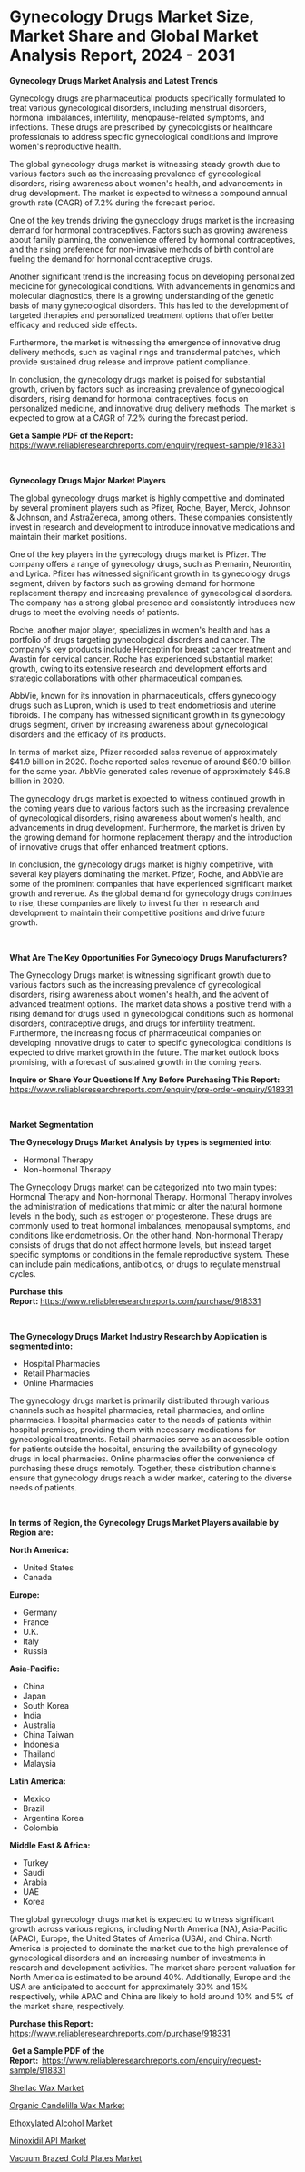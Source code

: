 <p><h1>Gynecology Drugs Market Size, Market Share and Global Market Analysis Report, 2024 - 2031</h1></p><p><strong>Gynecology Drugs Market Analysis and Latest Trends</strong></p>
<p><p>Gynecology drugs are pharmaceutical products specifically formulated to treat various gynecological disorders, including menstrual disorders, hormonal imbalances, infertility, menopause-related symptoms, and infections. These drugs are prescribed by gynecologists or healthcare professionals to address specific gynecological conditions and improve women's reproductive health.</p><p>The global gynecology drugs market is witnessing steady growth due to various factors such as the increasing prevalence of gynecological disorders, rising awareness about women's health, and advancements in drug development. The market is expected to witness a compound annual growth rate (CAGR) of 7.2% during the forecast period.</p><p>One of the key trends driving the gynecology drugs market is the increasing demand for hormonal contraceptives. Factors such as growing awareness about family planning, the convenience offered by hormonal contraceptives, and the rising preference for non-invasive methods of birth control are fueling the demand for hormonal contraceptive drugs.</p><p>Another significant trend is the increasing focus on developing personalized medicine for gynecological conditions. With advancements in genomics and molecular diagnostics, there is a growing understanding of the genetic basis of many gynecological disorders. This has led to the development of targeted therapies and personalized treatment options that offer better efficacy and reduced side effects.</p><p>Furthermore, the market is witnessing the emergence of innovative drug delivery methods, such as vaginal rings and transdermal patches, which provide sustained drug release and improve patient compliance.</p><p>In conclusion, the gynecology drugs market is poised for substantial growth, driven by factors such as increasing prevalence of gynecological disorders, rising demand for hormonal contraceptives, focus on personalized medicine, and innovative drug delivery methods. The market is expected to grow at a CAGR of 7.2% during the forecast period.</p></p>
<p><strong>Get a Sample PDF of the Report:&nbsp;</strong> <a href="https://www.reliableresearchreports.com/enquiry/request-sample/918331">https://www.reliableresearchreports.com/enquiry/request-sample/918331</a></p>
<p>&nbsp;</p>
<p><strong>Gynecology Drugs Major Market Players</strong></p>
<p><p>The global gynecology drugs market is highly competitive and dominated by several prominent players such as Pfizer, Roche, Bayer, Merck, Johnson & Johnson, and AstraZeneca, among others. These companies consistently invest in research and development to introduce innovative medications and maintain their market positions.</p><p>One of the key players in the gynecology drugs market is Pfizer. The company offers a range of gynecology drugs, such as Premarin, Neurontin, and Lyrica. Pfizer has witnessed significant growth in its gynecology drugs segment, driven by factors such as growing demand for hormone replacement therapy and increasing prevalence of gynecological disorders. The company has a strong global presence and consistently introduces new drugs to meet the evolving needs of patients.</p><p>Roche, another major player, specializes in women's health and has a portfolio of drugs targeting gynecological disorders and cancer. The company's key products include Herceptin for breast cancer treatment and Avastin for cervical cancer. Roche has experienced substantial market growth, owing to its extensive research and development efforts and strategic collaborations with other pharmaceutical companies.</p><p>AbbVie, known for its innovation in pharmaceuticals, offers gynecology drugs such as Lupron, which is used to treat endometriosis and uterine fibroids. The company has witnessed significant growth in its gynecology drugs segment, driven by increasing awareness about gynecological disorders and the efficacy of its products.</p><p>In terms of market size, Pfizer recorded sales revenue of approximately $41.9 billion in 2020. Roche reported sales revenue of around $60.19 billion for the same year. AbbVie generated sales revenue of approximately $45.8 billion in 2020.</p><p>The gynecology drugs market is expected to witness continued growth in the coming years due to various factors such as the increasing prevalence of gynecological disorders, rising awareness about women's health, and advancements in drug development. Furthermore, the market is driven by the growing demand for hormone replacement therapy and the introduction of innovative drugs that offer enhanced treatment options.</p><p>In conclusion, the gynecology drugs market is highly competitive, with several key players dominating the market. Pfizer, Roche, and AbbVie are some of the prominent companies that have experienced significant market growth and revenue. As the global demand for gynecology drugs continues to rise, these companies are likely to invest further in research and development to maintain their competitive positions and drive future growth.</p></p>
<p>&nbsp;</p>
<p><strong>What Are The Key Opportunities For Gynecology Drugs Manufacturers?</strong></p>
<p><p>The Gynecology Drugs market is witnessing significant growth due to various factors such as the increasing prevalence of gynecological disorders, rising awareness about women's health, and the advent of advanced treatment options. The market data shows a positive trend with a rising demand for drugs used in gynecological conditions such as hormonal disorders, contraceptive drugs, and drugs for infertility treatment. Furthermore, the increasing focus of pharmaceutical companies on developing innovative drugs to cater to specific gynecological conditions is expected to drive market growth in the future. The market outlook looks promising, with a forecast of sustained growth in the coming years.</p></p>
<p><strong>Inquire or Share Your Questions If Any Before Purchasing This Report:</strong> <a href="https://www.reliableresearchreports.com/enquiry/pre-order-enquiry/918331">https://www.reliableresearchreports.com/enquiry/pre-order-enquiry/918331</a></p>
<p>&nbsp;</p>
<p><strong>Market Segmentation</strong></p>
<p><strong>The Gynecology Drugs Market Analysis by types is segmented into:</strong></p>
<p><ul><li>Hormonal Therapy</li><li>Non-hormonal Therapy</li></ul></p>
<p><p>The Gynecology Drugs market can be categorized into two main types: Hormonal Therapy and Non-hormonal Therapy. Hormonal Therapy involves the administration of medications that mimic or alter the natural hormone levels in the body, such as estrogen or progesterone. These drugs are commonly used to treat hormonal imbalances, menopausal symptoms, and conditions like endometriosis. On the other hand, Non-hormonal Therapy consists of drugs that do not affect hormone levels, but instead target specific symptoms or conditions in the female reproductive system. These can include pain medications, antibiotics, or drugs to regulate menstrual cycles.</p></p>
<p><strong>Purchase this Report:&nbsp;</strong><a href="https://www.reliableresearchreports.com/purchase/918331">https://www.reliableresearchreports.com/purchase/918331</a></p>
<p>&nbsp;</p>
<p><strong>The Gynecology Drugs Market Industry Research by Application is segmented into:</strong></p>
<p><ul><li>Hospital Pharmacies</li><li>Retail Pharmacies</li><li>Online Pharmacies</li></ul></p>
<p><p>The gynecology drugs market is primarily distributed through various channels such as hospital pharmacies, retail pharmacies, and online pharmacies. Hospital pharmacies cater to the needs of patients within hospital premises, providing them with necessary medications for gynecological treatments. Retail pharmacies serve as an accessible option for patients outside the hospital, ensuring the availability of gynecology drugs in local pharmacies. Online pharmacies offer the convenience of purchasing these drugs remotely. Together, these distribution channels ensure that gynecology drugs reach a wider market, catering to the diverse needs of patients.</p></p>
<p>&nbsp;</p>
<p><strong>In terms of Region, the Gynecology Drugs Market Players available by Region are:</strong></p>
<p>
    <p> <strong> North America: </strong>
        <ul>
            <li>United States</li>
            <li>Canada</li>
        </ul>
        </p> 
    <p> <strong> Europe: </strong>
        <ul>
            <li>Germany</li>
            <li>France</li>
            <li>U.K.</li>
            <li>Italy</li>
            <li>Russia</li>
        </ul>
        </p> 
    <p> <strong> Asia-Pacific: </strong>
        <ul>
            <li>China</li>
            <li>Japan</li>
            <li>South Korea</li>
            <li>India</li>
            <li>Australia</li>
            <li>China Taiwan</li>
            <li>Indonesia</li>
            <li>Thailand</li>
            <li>Malaysia</li>
        </ul>
        </p> 
    <p> <strong> Latin America: </strong>
        <ul>
            <li>Mexico</li>
            <li>Brazil</li>
            <li>Argentina Korea</li>
            <li>Colombia</li>
        </ul>
        </p> 
    <p> <strong> Middle East & Africa: </strong>
        <ul>
            <li>Turkey</li>
            <li>Saudi</li>
            <li>Arabia</li>
            <li>UAE</li>
            <li>Korea</li>
        </ul>
    </p>
    </p>
<p><p>The global gynecology drugs market is expected to witness significant growth across various regions, including North America (NA), Asia-Pacific (APAC), Europe, the United States of America (USA), and China. North America is projected to dominate the market due to the high prevalence of gynecological disorders and an increasing number of investments in research and development activities. The market share percent valuation for North America is estimated to be around 40%. Additionally, Europe and the USA are anticipated to account for approximately 30% and 15% respectively, while APAC and China are likely to hold around 10% and 5% of the market share, respectively.</p></p>
<p><strong>Purchase this Report: </strong><a href="https://www.reliableresearchreports.com/purchase/918331">https://www.reliableresearchreports.com/purchase/918331</a></p>
<p>&nbsp;<strong>Get a Sample PDF of the Report:&nbsp;&nbsp;</strong><a href="https://www.reliableresearchreports.com/enquiry/request-sample/918331">https://www.reliableresearchreports.com/enquiry/request-sample/918331</a></p>
<p><strong></strong></p>
<p><p><a href="https://medium.com/@mikeflatley1970/shellac-wax-market-outlook-industry-overview-and-forecast-2024-to-2031-6f29c219f0fd">Shellac Wax Market</a></p><p><a href="https://medium.com/@mikeflatley1970/organic-candelilla-wax-market-trends-forecast-and-competitive-analysis-to-2031-32bc277fe7cf">Organic Candelilla Wax Market</a></p><p><a href="https://medium.com/@mikeflatley1970/ethoxylated-alcohol-market-research-report-its-history-and-forecast-2024-to-2031-04e6fb654304">Ethoxylated Alcohol Market</a></p><p><a href="https://medium.com/@mikeflatley1970/minoxidil-api-market-size-market-outlook-and-market-forecast-2024-to-2031-d2d52af1a0f0">Minoxidil API Market</a></p><p><a href="https://medium.com/@mikeflatley1970/vacuum-brazed-cold-plates-market-comprehensive-assessment-by-type-application-and-geography-7772b0185b1e">Vacuum Brazed Cold Plates Market</a></p></p>